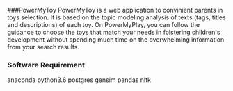 ###PowerMyToy
PowerMyToy is a web application to convinient parents in toys selection.
It is based on the topic modeling analysis of texts (tags, titles and descriptions) of each toy.
On PowerMyPlay, you can follow the guidance to choose the toys that match your needs in folstering children's development
without spending much time on the overwhelming information from your search results.

### Software Requirement
anaconda
python3.6
postgres
gensim
pandas
nltk


